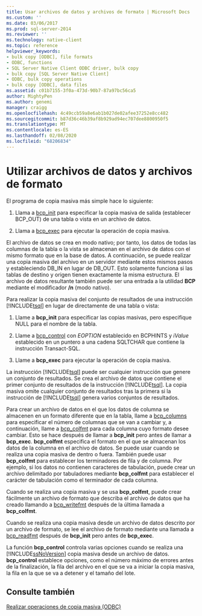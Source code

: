 ```yaml
---
title: Usar archivos de datos y archivos de formato | Microsoft Docs
ms.custom: ''
ms.date: 03/06/2017
ms.prod: sql-server-2014
ms.reviewer: ''
ms.technology: native-client
ms.topic: reference
helpviewer_keywords:
- bulk copy [ODBC], file formats
- ODBC, functions
- SQL Server Native Client ODBC driver, bulk copy
- bulk copy [SQL Server Native Client]
- ODBC, bulk copy operations
- bulk copy [ODBC], data files
ms.assetid: c01b7155-3f0a-473d-90b7-87a97bc56ca5
author: MightyPen
ms.author: genemi
manager: craigg
ms.openlocfilehash: 4c49ccb59a8e6ab1b027de02afee37252e8cc482
ms.sourcegitcommit: b87d36c46b39af8b929ad94ec707dee8800950f5
ms.translationtype: MT
ms.contentlocale: es-ES
ms.lasthandoff: 02/08/2020
ms.locfileid: "68206834"
---
```

# <a name="using-data-files-and-format-files"></a>Utilizar archivos de datos y archivos de formato
  El programa de copia masiva más simple hace lo siguiente:  
  
1.  Llama a [bcp_init](../native-client-odbc-extensions-bulk-copy-functions/bcp-init.md) para especificar la copia masiva de salida (establecer BCP_OUT) de una tabla o vista en un archivo de datos.  
  
2.  Llama a [bcp_exec](../native-client-odbc-extensions-bulk-copy-functions/bcp-exec.md) para ejecutar la operación de copia masiva.  
  
 El archivo de datos se crea en modo nativo; por tanto, los datos de todas las columnas de la tabla o la vista se almacenan en el archivo de datos con el mismo formato que en la base de datos. A continuación, se puede realizar una copia masiva del archivo en un servidor mediante estos mismos pasos y estableciendo DB_IN en lugar de DB_OUT. Esto solamente funciona si las tablas de destino y origen tienen exactamente la misma estructura. El archivo de datos resultante también puede ser una entrada a la utilidad **BCP** mediante el modificador **/n** (modo nativo).  
  
 Para realizar la copia masiva del conjunto de resultados de una instrucción [!INCLUDE[tsql](../../includes/tsql-md.md)] en lugar de directamente de una tabla o vista:  
  
1.  Llame a **bcp_init** para especificar las copias masivas, pero especifique NULL para el nombre de la tabla.  
  
2.  Llame a [bcp_control](../native-client-odbc-extensions-bulk-copy-functions/bcp-control.md) con *EOPTION* establecido en BCPHINTS y *iValue* establecido en un puntero a una cadena SQLTCHAR que contiene la instrucción Transact-SQL.  
  
3.  Llame a **bcp_exec** para ejecutar la operación de copia masiva.  
  
 La instrucción [!INCLUDE[tsql](../../includes/tsql-md.md)] puede ser cualquier instrucción que genere un conjunto de resultados. Se crea el archivo de datos que contiene el primer conjunto de resultados de la instrucción [!INCLUDE[tsql](../../includes/tsql-md.md)]. La copia masiva omite cualquier conjunto de resultados tras la primera si la instrucción de [!INCLUDE[tsql](../../includes/tsql-md.md)] genera varios conjuntos de resultados.  
  
 Para crear un archivo de datos en el que los datos de columna se almacenen en un formato diferente que en la tabla, llame a [bcp_columns](../native-client-odbc-extensions-bulk-copy-functions/bcp-columns.md) para especificar el número de columnas que se van a cambiar y, a continuación, llame a [bcp_colfmt](../native-client-odbc-extensions-bulk-copy-functions/bcp-colfmt.md) para cada columna cuyo formato desee cambiar. Esto se hace después de llamar a **bcp_init** pero antes de llamar a **bcp_exec**. **bcp_colfmt** especifica el formato en el que se almacenan los datos de la columna en el archivo de datos. Se puede usar cuando se realiza una copia masiva de dentro o fuera. También puede usar **bcp_colfmt** para establecer los terminadores de fila y de columna. Por ejemplo, si los datos no contienen caracteres de tabulación, puede crear un archivo delimitado por tabuladores mediante **bcp_colfmt** para establecer el carácter de tabulación como el terminador de cada columna.  
  
 Cuando se realiza una copia masiva y se usa **bcp_colfmt**, puede crear fácilmente un archivo de formato que describa el archivo de datos que ha creado llamando a [bcp_writefmt](../native-client-odbc-extensions-bulk-copy-functions/bcp-writefmt.md) después de la última llamada a **bcp_colfmt**.  
  
 Cuando se realiza una copia masiva desde un archivo de datos descrito por un archivo de formato, se lee el archivo de formato mediante una llamada a [bcp_readfmt](../native-client-odbc-extensions-bulk-copy-functions/bcp-readfmt.md) después de **bcp_init** pero antes de **bcp_exec**.  
  
 La función **bcp_control** controla varias opciones cuando se realiza una [!INCLUDE[ssNoVersion](../../includes/ssnoversion-md.md)] copia masiva desde un archivo de datos. **bcp_control** establece opciones, como el número máximo de errores antes de la finalización, la fila del archivo en el que se va a iniciar la copia masiva, la fila en la que se va a detener y el tamaño del lote.  
  
## <a name="see-also"></a>Consulte también  
 [Realizar operaciones de copia masiva &#40;ODBC&#41;](performing-bulk-copy-operations-odbc.md)  
  
  
